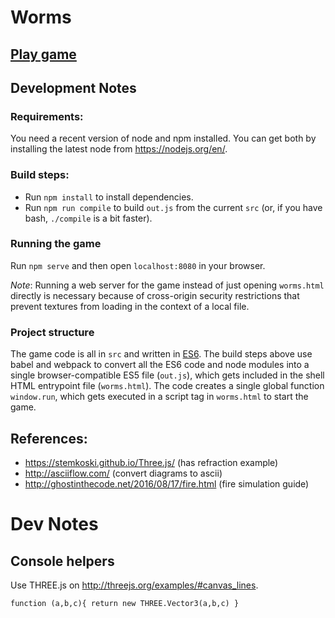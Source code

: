 # Worms

## [Play game](http://ghedsouza.github.io/worms-web/worms.html)

## Development Notes

### Requirements:

You need a recent version of node and npm installed.
You can get both by installing the latest node from https://nodejs.org/en/.

### Build steps:

- Run `npm install` to install dependencies.
- Run `npm run compile` to build `out.js` from the current `src`
  (or, if you have bash, `./compile` is a bit faster).

### Running the game

Run `npm serve` and then open `localhost:8080` in your browser.

*Note*: Running a web server for the game instead of just opening `worms.html`
directly is necessary because of cross-origin security restrictions that prevent
textures from loading in the context of a local file.


### Project structure

The game code is all in `src` and written in [ES6](http://www.ecma-international.org/ecma-262/6.0/ECMA-262.pdf). The build steps above use babel and webpack to convert all the ES6 code and node modules into a single browser-compatible ES5 file (`out.js`), which gets included in the shell HTML entrypoint file (`worms.html`). The code creates a single global function `window.run`, which gets executed in a script tag in `worms.html` to start the game.

## References:

- https://stemkoski.github.io/Three.js/ (has refraction example)
- http://asciiflow.com/ (convert diagrams to ascii)
- http://ghostinthecode.net/2016/08/17/fire.html (fire simulation guide)

# Dev Notes

## Console helpers
Use THREE.js on http://threejs.org/examples/#canvas_lines.

```
function (a,b,c){ return new THREE.Vector3(a,b,c) }
```
